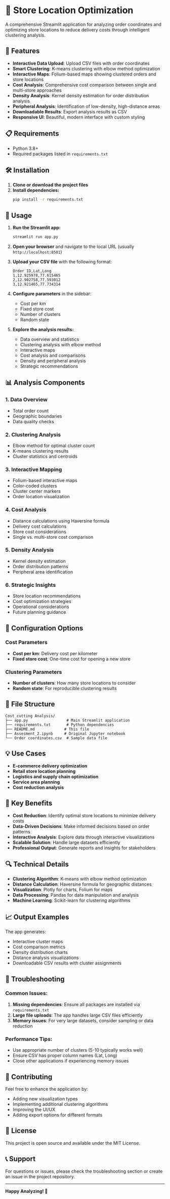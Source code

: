 # 🏪 Store Location Optimization

A comprehensive Streamlit application for analyzing order coordinates and optimizing store locations to reduce delivery costs through intelligent clustering analysis.

## 🚀 Features

- **Interactive Data Upload**: Upload CSV files with order coordinates
- **Smart Clustering**: K-means clustering with elbow method optimization
- **Interactive Maps**: Folium-based maps showing clustered orders and store locations
- **Cost Analysis**: Comprehensive cost comparison between single and multi-store approaches
- **Density Analysis**: Kernel density estimation for order distribution analysis
- **Peripheral Analysis**: Identification of low-density, high-distance areas
- **Downloadable Results**: Export analysis results as CSV
- **Responsive UI**: Beautiful, modern interface with custom styling

## 📋 Requirements

- Python 3.8+
- Required packages listed in `requirements.txt`

## 🛠️ Installation

1. **Clone or download the project files**
2. **Install dependencies:**
   ```bash
   pip install -r requirements.txt
   ```

## 🚀 Usage

1. **Run the Streamlit app:**
   ```bash
   streamlit run app.py
   ```

2. **Open your browser** and navigate to the local URL (usually `http://localhost:8501`)

3. **Upload your CSV file** with the following format:
   ```
   Order ID,Lat,Long
   1,12.925978,77.615465
   2,12.902758,77.593012
   3,12.921465,77.734314
   ```

4. **Configure parameters** in the sidebar:
   - Cost per km
   - Fixed store cost
   - Number of clusters
   - Random state

5. **Explore the analysis results:**
   - Data overview and statistics
   - Clustering analysis with elbow method
   - Interactive maps
   - Cost analysis and comparisons
   - Density and peripheral analysis
   - Strategic recommendations

## 📊 Analysis Components

### 1. **Data Overview**
- Total order count
- Geographic boundaries
- Data quality checks

### 2. **Clustering Analysis**
- Elbow method for optimal cluster count
- K-means clustering results
- Cluster statistics and centroids

### 3. **Interactive Mapping**
- Folium-based interactive maps
- Color-coded clusters
- Cluster center markers
- Order location visualization

### 4. **Cost Analysis**
- Distance calculations using Haversine formula
- Delivery cost calculations
- Store cost considerations
- Single vs. multi-store cost comparison

### 5. **Density Analysis**
- Kernel density estimation
- Order distribution patterns
- Peripheral area identification

### 6. **Strategic Insights**
- Store location recommendations
- Cost optimization strategies
- Operational considerations
- Future planning guidance

## 🔧 Configuration Options

### Cost Parameters
- **Cost per km**: Delivery cost per kilometer
- **Fixed store cost**: One-time cost for opening a new store

### Clustering Parameters
- **Number of clusters**: How many store locations to consider
- **Random state**: For reproducible clustering results

## 📁 File Structure

```
Cost_cutting Analysis/
├── app.py                 # Main Streamlit application
├── requirements.txt       # Python dependencies
├── README.md             # This file
├── Assesment_2.ipynb     # Original Jupyter notebook
└── Order coordinates.csv  # Sample data file
```

## 💡 Use Cases

- **E-commerce delivery optimization**
- **Retail store location planning**
- **Logistics and supply chain optimization**
- **Service area planning**
- **Cost reduction analysis**

## 🎯 Key Benefits

- **Cost Reduction**: Identify optimal store locations to minimize delivery costs
- **Data-Driven Decisions**: Make informed decisions based on order patterns
- **Interactive Analysis**: Explore data through interactive visualizations
- **Scalable Solution**: Handle large datasets efficiently
- **Professional Output**: Generate reports and insights for stakeholders

## 🔍 Technical Details

- **Clustering Algorithm**: K-means with elbow method optimization
- **Distance Calculation**: Haversine formula for geographic distances
- **Visualization**: Plotly for charts, Folium for maps
- **Data Processing**: Pandas for data manipulation and analysis
- **Machine Learning**: Scikit-learn for clustering algorithms

## 📈 Output Examples

The app generates:
- Interactive cluster maps
- Cost comparison metrics
- Density distribution charts
- Distance analysis visualizations
- Downloadable CSV results with cluster assignments

## 🚨 Troubleshooting

### Common Issues:
1. **Missing dependencies**: Ensure all packages are installed via `requirements.txt`
2. **Large file uploads**: The app handles large CSV files efficiently
3. **Memory issues**: For very large datasets, consider sampling or data reduction

### Performance Tips:
- Use appropriate number of clusters (5-10 typically works well)
- Ensure CSV has proper column names (Lat, Long)
- Close other applications if experiencing memory issues

## 🤝 Contributing

Feel free to enhance the application by:
- Adding new visualization types
- Implementing additional clustering algorithms
- Improving the UI/UX
- Adding export options for different formats

## 📄 License

This project is open source and available under the MIT License.

## 📞 Support

For questions or issues, please check the troubleshooting section or create an issue in the project repository.

---

**Happy Analyzing! 🎉**

